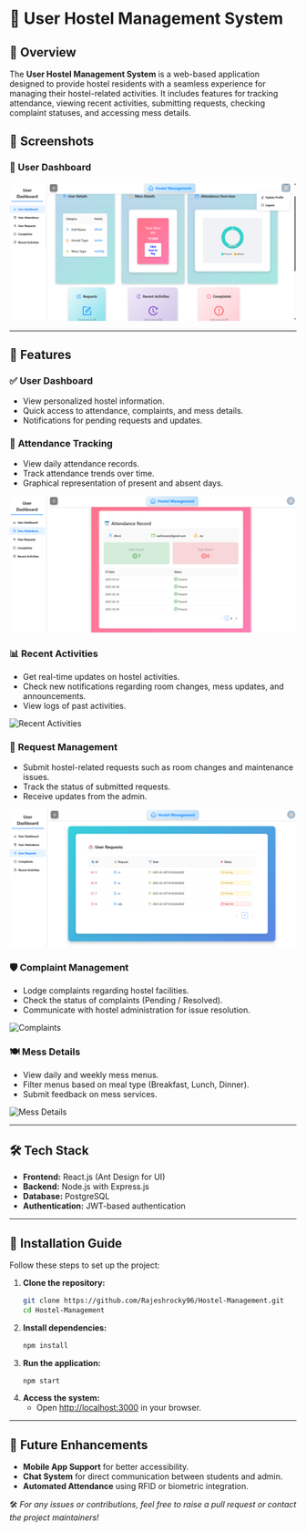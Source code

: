 # 🏨 User Hostel Management System

## 📌 Overview
The **User Hostel Management System** is a web-based application designed to provide hostel residents with a seamless experience for managing their hostel-related activities. It includes features for tracking attendance, viewing recent activities, submitting requests, checking complaint statuses, and accessing mess details.

## 🎨 **Screenshots**
### 🔹 User Dashboard
![Dashboard](https://raw.githubusercontent.com/Rajeshrocky96/Hostel-Management/main/vite-project/Photos_Screenshot/UserPhotos/dashboard.png)

---
## 🚀 Features

### ✅ **User Dashboard**
- View personalized hostel information.
- Quick access to attendance, complaints, and mess details.
- Notifications for pending requests and updates.

### 📝 **Attendance Tracking**
- View daily attendance records.
- Track attendance trends over time.
- Graphical representation of present and absent days.

![Attendance](https://raw.githubusercontent.com/Rajeshrocky96/Hostel-Management/main/vite-project/Photos_Screenshot/UserPhotos/Attendance.png)

### 📊 **Recent Activities**
- Get real-time updates on hostel activities.
- Check new notifications regarding room changes, mess updates, and announcements.
- View logs of past activities.

![Recent Activities](https://raw.githubusercontent.com/Rajeshrocky96/Hostel-Management/main/vite-project/Photos_Screenshot/UserPhotos/recentactivities.png)

### 📂 **Request Management**
- Submit hostel-related requests such as room changes and maintenance issues.
- Track the status of submitted requests.
- Receive updates from the admin.

![Requests](https://raw.githubusercontent.com/Rajeshrocky96/Hostel-Management/main/vite-project/Photos_Screenshot/UserPhotos/Request.png)

### 🛡️ **Complaint Management**
- Lodge complaints regarding hostel facilities.
- Check the status of complaints (Pending / Resolved).
- Communicate with hostel administration for issue resolution.

![Complaints](https://raw.githubusercontent.com/Rajeshrocky96/Hostel-Management/main/vite-project/Photos_Screenshot/UserPhotos/complaints.png)

### 🍽️ **Mess Details**
- View daily and weekly mess menus.
- Filter menus based on meal type (Breakfast, Lunch, Dinner).
- Submit feedback on mess services.

![Mess Details](https://raw.githubusercontent.com/Rajeshrocky96/Hostel-Management/main/vite-project/Photos_Screenshot/UserPhotos/messdetails.png)

---
## 🛠️ Tech Stack
- **Frontend:** React.js (Ant Design for UI)
- **Backend:** Node.js with Express.js
- **Database:** PostgreSQL
- **Authentication:** JWT-based authentication

---
## 🎯 Installation Guide
Follow these steps to set up the project:

1. **Clone the repository:**
   ```sh
   git clone https://github.com/Rajeshrocky96/Hostel-Management.git
   cd Hostel-Management
   ```
2. **Install dependencies:**
   ```sh
   npm install
   ```
3. **Run the application:**
   ```sh
   npm start
   ```
4. **Access the system:**
   - Open [http://localhost:3000](http://localhost:3000) in your browser.

---
## 🔄 Future Enhancements
- **Mobile App Support** for better accessibility.
- **Chat System** for direct communication between students and admin.
- **Automated Attendance** using RFID or biometric integration.

🛠️ *For any issues or contributions, feel free to raise a pull request or contact the project maintainers!*

